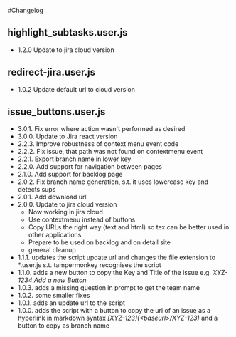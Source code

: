 ﻿#Changelog

## highlight_subtasks.user.js

* 1.2.0 Update to jira cloud version


## redirect-jira.user.js

* 1.0.2 Update default url to cloud version

## issue_buttons.user.js
* 3.0.1. Fix error where action wasn't performed as desired
* 3.0.0. Update to Jira react version
* 2.2.3. Improve robustness of context menu event code
* 2.2.2. Fix issue, that path was not found on contextmenu event
* 2.2.1. Export branch name in lower key
* 2.2.0. Add support for navigation between pages
* 2.1.0. Add support for backlog page
* 2.0.2. Fix branch name generation, s.t. it uses lowercase key and detects sups
* 2.0.1. Add download url
* 2.0.0. Update to jira cloud version
  * Now working in jira cloud 
  * Use contextmenu instead of buttons
  * Copy URLs the right way (text and html) so tex can be better used in other applications
  * Prepare to be used on backlog and on detail site
  * general cleanup
* 1.1.1. updates the script update url and changes the file extension to *.user.js s.t. tampermonkey recognises the script
* 1.1.0. adds a new button to copy the Key and Title of the issue e.g. _XYZ-1234 Add a new Button_
* 1.0.3. adds a missing question in prompt to get the team name 
* 1.0.2. some smaller fixes
* 1.0.1. adds an update url to the script
* 1.0.0. adds the script with a button to copy the url of an issue as a hyperlink in markdown syntax _\[XYZ-123](\<baseurl>/XYZ-123)_ and a button to copy as branch name
